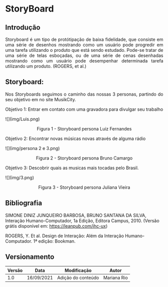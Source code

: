 # StoryBoard

## Introdução

<p style="text-align: justify">
Storyboard é um tipo de protótipação de baixa fidelidade, que consiste em uma série de desenhos mostrando como um usuário pode progredir em uma tarefa utilizando o produto que está sendo estudado. Pode-se tratar de uma série de telas esboçadas, ou de uma série de cenas desenhadas mostrando como um usuário pode desempenhar determinada tarefa utilizando um produto. (ROGERS, et al.) 
</p>

## Storyboard: 
<p style="text-align: justify">
Nos Storyboards seguimos o caminho das nossas 3 personas, partindo do seu objetivo em no site MusikCity. 
</p>
<p style="text-align: justify">
Objetivo 1: Entrar em contato com uma gravadora para divulgar seu trabalho
</p>
![](img/Luis.png)

<p style="text-align: center">
Figura 1 - Storyboard persona Luiz Fernandes
</p>

<p style="text-align: justify">
Objetivo 2: Encontrar novas músicas novas através de alguma rádio 
</p>
![](img/persona 2 e 3.png)
<p style="text-align: center">
Figura 2 - Storyboard persona Bruno Camargo
</p>

<p style="text-align: justify">
Objetivo 3: Descobrir quais as musicas mais tocadas pelo Brasil.
</p>
![](img/3.png)
<p style="text-align: center">
Figura 3 - Storyboard persona Juliana Vieira
</p>

## Bibliografia
SIMONE DINIZ JUNQUEIRO BARBOSA, BRUNO SANTANA DA SILVA, Interação Humano-Computador, 1a Edição, Editora Campus, 2010. (Versão grátis disponível em: https://leanpub.com/ihc-ux)
<p></p>
ROGERS, Y. Et al. Design de Interação: Além da Interação Humano-Computador. 1ª edição: Bookman.

## Versionamento
Versão|Data      |Modificação        |Autor
------|----------|-------------------|--------
1.0   |16/09/2021|Adição do conteúdo |Mariana Rio
